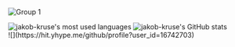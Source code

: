 ![Group 1](https://user-images.githubusercontent.com/16742703/127542321-431f2481-de06-49ec-a29a-c6daabb0cf94.png)

<div>
  <img align="top" alt="jakob-kruse's most used languages" src="https://github-readme-stats.vercel.app/api/top-langs/?username=jakob-kruse&theme=prussian" />
  <img align="top" alt="jakob-kruse's GitHub stats" src="https://github-readme-stats.vercel.app/api?username=jakob-kruse&count_private=0&theme=prussian" />
</div>
![](https://hit.yhype.me/github/profile?user_id=16742703)
